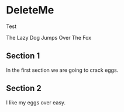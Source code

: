 # DeleteMe
Test

The Lazy Dog Jumps Over The Fox

## Section 1

In the first section we are going to crack eggs.

## Section 2

I like my eggs over easy.
